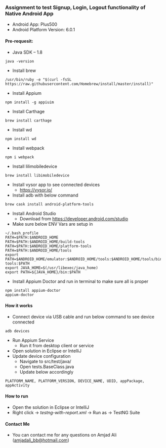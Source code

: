 ### Assignment to test Signup, Login, Logout functionality of Native Android App

+ Android App: Plus500
+ Android Platform Version: 6.0.1

#### Pre-requesit:

+ Java SDK – 1.8
```
java -version
```
+ Install brew
```
/usr/bin/ruby -e "$(curl -fsSL https://raw.githubusercontent.com/Homebrew/install/master/install)"
```
+ Install Appium
```
npm install -g appiuim
```
+ Install Carthage
```
brew install carthage
```
+ Install wd
```
npm install wd
```
+ Install webpack
```
npm i webpack
```
+ Install lilimobiledevice
```
brew install libimobiledevice
```
+ Install vysor app to see connected devices
	+ https://vysor.io/
+ Install adb with below command
```
brew cask install android-platform-tools
```
+ Install Android Studio
	+ Download from https://developer.android.com/studio
+ Make sure below ENV Vars are setup in 
```
~/.bash_profile
PATH=$PATH:$ANDROID_HOME
PATH=$PATH:$ANDROID_HOME/build-tools
PATH=$PATH:$ANDROID_HOME/platform-tools
PATH=$PATH:$ANDROID_HOME/tools
export PATH=$ANDROID_HOME/emulator:$ANDROID_HOME/tools:$ANDROID_HOME/tools/bin:$ANDROID_HOME/platform-tools:$PATH
export JAVA_HOME=$(/usr/libexec/java_home)
export PATH=${JAVA_HOME}/bin:$PATH
```
+ Install Appium Doctor and run in terminal to make sure all is proper
```
npm install appium-doctor
appium-doctor
```

#### How it works

+ Connect device via USB cable and run below command to see device connected
```
adb devices
```
+ Run Appium Service
	+ Run it from desktop client or service
+ Open solution in Eclipse or IntelliJ
+ Update device configuration
	+ Navigate to src/test/java/
	+ Open tests.BaseClass.java
	+ Update below accordingly
```
PLATFORM_NAME, PLATFORM_VERSION, DEVICE_NAME, UDID, appPackage, appActivity
```

#### How to run

+ Open the solution in Eclipse or IntelliJ
+ Right click -> *testng-with-report.xml* -> Run as -> TestNG Suite

#### Contact Me

+ You can contact me for any questions on Amjad Ali (amjadali_bb@hotmail.com)
